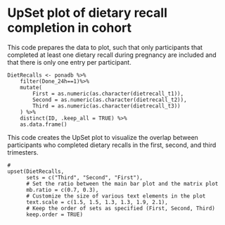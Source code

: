 # UpSet plot of dietary recall completion in cohort

This code prepares the data to plot, such that only participants that completed at least one dietary recall during pregnancy are included and that there is only one entry per participant.

```{r}
DietRecalls <- ponadb %>%
    filter(Done_24h==1)%>%
    mutate(
        First = as.numeric(as.character(dietrecall_t1)),
        Second = as.numeric(as.character(dietrecall_t2)),
        Third = as.numeric(as.character(dietrecall_t3))
    ) %>%
    distinct(ID, .keep_all = TRUE) %>%
    as.data.frame()
```

This code creates the UpSet plot to visualize the overlap between participants who completed dietary recalls in the first, second, and third trimesters.

```{r}
# 
upset(DietRecalls, 
      sets = c("Third", "Second", "First"), 
      # Set the ratio between the main bar plot and the matrix plot
      mb.ratio = c(0.7, 0.3),  
      # Customize the size of various text elements in the plot
      text.scale = c(1.5, 1.5, 1.3, 1.3, 1.9, 2.1), 
      # Keep the order of sets as specified (First, Second, Third)
      keep.order = TRUE)                      
```

